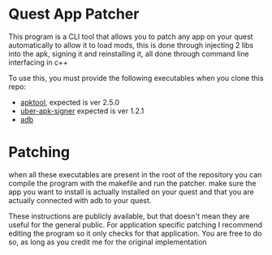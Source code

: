 # Quest App Patcher

This program is a CLI tool that allows you to patch any app on your quest automatically to allow it to load mods, this is done through injecting 2 libs into the apk, signing it and reinstalling it, all done through command line interfacing in c++

To use this, you must provide the following executables when you clone this repo:

 - [apktool](https://ibotpeaches.github.io/Apktool/), expected is ver 2.5.0
 - [uber-apk-signer](https://github.com/patrickfav/uber-apk-signer) expected is ver 1.2.1
 - [adb](https://adbdownload.com/)

# Patching
when all these executables are present in the root of the repository you can compile the program with the makefile and run the patcher.
make sure the app you want to install is actually installed on your quest and that you are actually connected with adb to your quest.

These instructions are publicly available, but that doesn't mean they are useful for the general public. 
For application specific patching I recommend editing the program so it only checks for that application. You are free to do so, as long as you credit me for the original implementation
